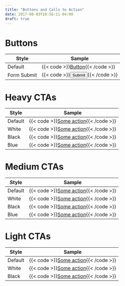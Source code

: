 ```yaml
---
title: "Buttons and Calls to Action"
date: 2017-08-03T10:56:11-04:00
draft: true
---
```


# Buttons
Style | Sample
----- | -------
Default | {{< code >}}<a href="#" class="button">Button</a>{{< /code >}}
Form Submit | {{< code >}}<input type="submit" class="button" value="Submit">{{< /code >}}

# Heavy CTAs
Style | Sample
----- | ------
Default | {{< code >}}<a href="#" class="button heavy-cta">Some action</a>{{< /code >}}
White | {{< code >}}<a href="#" class="button heavy-cta white">Some action</a>{{< /code >}}
Black | {{< code >}}<a href="#" class="button heavy-cta black">Some action</a>{{< /code >}}
Blue | {{< code >}}<a href="#" class="button heavy-cta blue">Some action</a>{{< /code >}}

# Medium CTAs
Style | Sample
----- | ------
Default | {{< code >}}<a href="#" class="button medium-cta">Some action</a>{{< /code >}}
White | {{< code >}}<a href="#" class="button medium-cta white">Some action</a>{{< /code >}}
Black | {{< code >}}<a href="#" class="button medium-cta black">Some action</a>{{< /code >}}
Blue | {{< code >}}<a href="#" class="button medium-cta blue">Some action</a>{{< /code >}}

# Light CTAs
Style | Sample
----- | ------
Default | {{< code >}}<a href="#" class="light-cta">Some action</a>{{< /code >}}
White | {{< code >}}<a href="#" class="light-cta white">Some action</a>{{< /code >}}
Black | {{< code >}}<a href="#" class="light-cta black">Some action</a>{{< /code >}}